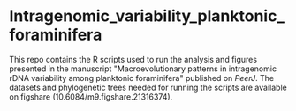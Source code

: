 # Intragenomic_variability_planktonic_foraminifera
This repo contains the R scripts used to run the analysis and figures presented in the manuscript "Macroevolutionary patterns in intragenomic rDNA variability among planktonic foraminifera" published on *PeerJ*. 
The datasets and phylogenetic trees needed for running the scripts are available on figshare (10.6084/m9.figshare.21316374).
